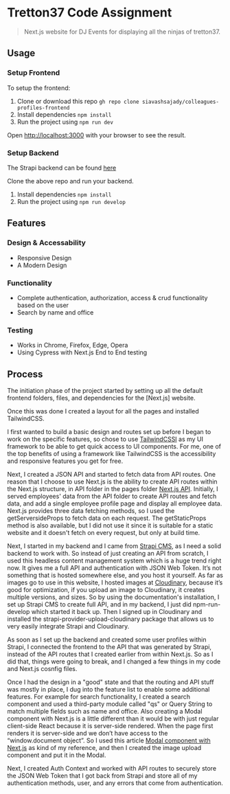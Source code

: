 # Tretton37 Code Assignment

> Next.js website for DJ Events for displaying all the ninjas of tretton37.

## Usage

### Setup Frontend

To setup the frontend:

1. Clone or download this repo `gh repo clone siavashsajady/colleagues-profiles-frontend`
2. Install dependencies `npm install`
3. Run the project using `npm run dev`

Open [http://localhost:3000](http://localhost:3000) with your browser to see the result.

### Setup Backend

The Strapi backend can be found [here](https://github.com/siavashsajady/colleagues-profiles-backend)

Clone the above repo and run your backend.

1. Install dependencies `npm install`
2. Run the project using `npm run develop`

## Features

### Design & Accessability

- Responsive Design
- A Modern Design

### Functionality

- Complete authentication, authorization, access & crud functionality based on the user
- Search by name and office

### Testing

- Works in Chrome, Firefox, Edge, Opera
- Using Cypress with Next.js End to End testing

## Process

The initiation phase of the project started by setting up all the default frontend folders, files, and dependencies for the [Next.js] website.

Once this was done I created a layout for all the pages and installed TailwindCSS.

I first wanted to build a basic design and routes set up before I began to work on the specific features, so chose to use [TailwindCSSI](https://tailwindcss.com/) as my UI framework to be able to get quick access to UI components. For me, one of the top benefits of using a framework like TailwindCSS is the accessibility and responsive features you get for free.

Next, I created a JSON API and started to fetch data from API routes. One reason that I choose to use Next.js is the ability to create API routes within the Next.js structure, in API folder in the pages folder [Next.js API](https://nextjs.org/docs/api-routes/introduction). Initially, I served employees' data from the API folder to create API routes and fetch data, and add a single employee profile page and display all employee data. Next.js provides three data fetching methods, so I used the getServersideProps to fetch data on each request. The getStaticProps method is also available, but I did not use it since it is suitable for a static website and it doesn't fetch on every request, but only at build time.

Next, I started in my backend and I came from [Strapi CMS](https://strapi.io/), as I need a solid backend to work with. So instead of just creating an API from scratch, I used this headless content management system which is a huge trend right now. It gives me a full API and authentication with JSON Web Token. It’s not something that is hosted somewhere else, and you host it yourself. As far as images go to use in this website, I hosted images at [Cloudinary](https://cloudinary.com/), because it’s good for optimization, if you upload an image to Cloudinary, it creates multiple versions, and sizes. So by using the documentation's installation, I set up Strapi CMS to create full API, and in my backend, I just did npm-run-develop which started it back up. Then I signed up in Cloudinary and installed the strapi-provider-upload-cloudinary package that allows us to very easily integrate Strapi and Cloudinary.

As soon as I set up the backend and created some user profiles within Strapi, I connected the frontend to the API that was generated by Strapi, instead of the API routes that I created earlier from within Next.js. So as I did that, things were going to break, and I changed a few things in my code and Next.js cosnfig files.

Once I had the design in a "good" state and that the routing and API stuff was mostly in place, I dug into the feature list to enable some additional features. For example for search functionality, I created a search component and used a third-party module called "qs" or Query String to match multiple fields such as name and office.
Also creating a Modal component with Next.js is a little different than it would be with just regular client-side React because it is server-side rendered. When the page first renders it is server-side and we don’t have access to the “window.document object”. So I used this article [Modal component with Next.js](https://devrecipes.net/modal-component-with-next-js/) as kind of my reference, and then I created the image upload component and put it in the Modal.

Next, I created Auth Context and worked with API routes to securely store the JSON Web Token that I got back from Strapi and store all of my authentication methods, user, and any errors that come from authentication.
